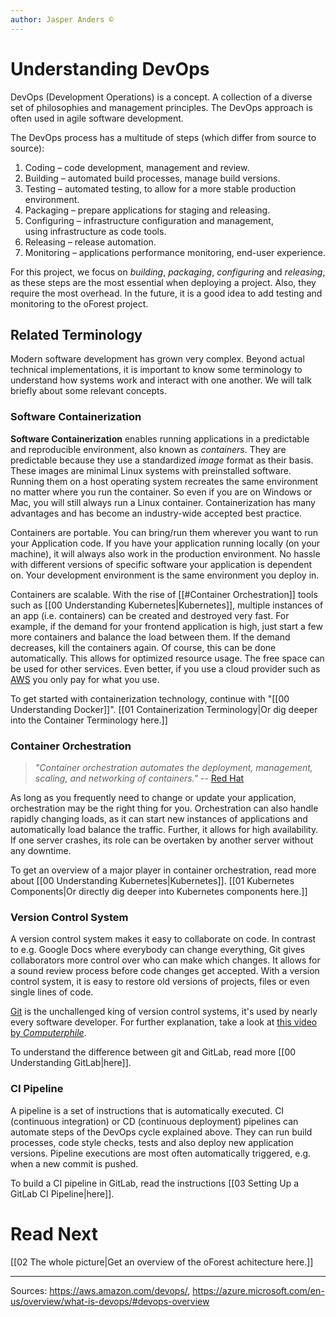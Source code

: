 ```yaml
---
author: Jasper Anders ©
---
```


# Understanding DevOps

DevOps (Development Operations) is a concept. A collection of a diverse set of philosophies and management principles. The DevOps approach is often used in agile software development.

The DevOps process has a multitude of steps (which differ from source to source):

1. Coding – code development, management and review.
2. Building – automated build processes, manage build versions.
3. Testing – automated testing, to allow for a more stable production environment.
4. Packaging – prepare applications for staging and releasing.
6. Configuring – infrastructure configuration and management, using infrastructure as code tools.
5. Releasing – release automation.
7. Monitoring – applications performance monitoring, end-user experience.

For this project, we focus on *building*, *packaging*, *configuring* and *releasing*, as these steps are the most essential when deploying a project. Also, they require the most overhead. In the future, it is a good idea to add testing and monitoring to the oForest project.  

## Related Terminology

Modern software development has grown very complex. Beyond actual technical implementations, it is important to know some terminology to understand how systems work and interact with one another. We will talk briefly about some relevant concepts. 

### Software Containerization

**Software Containerization** enables running applications in a predictable and reproducible environment, also known as _containers_. They are predictable because they use a standardized _image_ format as their basis. These images are minimal Linux systems with preinstalled software. Running them on a host operating system recreates the same environment no matter where you run the container. So even if you are on Windows or Mac, you will still always run a Linux container. Containerization has many advantages and has become an industry-wide accepted best practice.

Containers are portable. You can bring/run them wherever you want to run your Application code. If you have your application running locally (on your machine), it will always also work in the production environment. No hassle with different versions of specific software your application is dependent on. Your development environment is the same environment you deploy in.

Containers are scalable. With the rise of [[#Container Orchestration]] tools such as [[00 Understanding Kubernetes|Kubernetes]], multiple instances of an app (i.e. containers) can be created and destroyed very fast. For example, if the demand for your frontend application is high, just start a few more containers and balance the load between them. If the demand decreases, kill the containers again. Of course, this can be done automatically. This allows for optimized resource usage. The free space can be used for other services. Even better, if you use a cloud provider such as [AWS](https://en.wikipedia.org/wiki/Amazon_Web_Services) you only pay for what you use.

To get started with containerization technology, continue with "[[00 Understanding Docker]]". [[01 Containerization Terminology|Or dig deeper into the Container Terminology here.]]

### Container Orchestration

> _"Container orchestration automates the deployment, management, scaling, and networking of containers."_ -- [Red Hat](https://www.redhat.com/en/topics/containers/what-is-container-orchestration)

As long as you frequently need to change or update your application, orchestration may be the right thing for you. Orchestration can also handle rapidly changing loads, as it can start new instances of applications and automatically load balance the traffic. Further, it allows for high availability. If one server crashes, its role can be overtaken by another server without any downtime.

To get an overview of a major player in container orchestration, read more about [[00 Understanding Kubernetes|Kubernetes]]. [[01 Kubernetes Components|Or directly dig deeper into Kubernetes components here.]]

### Version Control System

A version control system makes it easy to collaborate on code. In contrast to e.g. Google Docs where everybody can change everything, Git gives collaborators more control over who can make which changes. It allows for a sound review process before code changes get accepted. With a version control system, it is easy to restore old versions of projects, files or even single lines of code.

[Git](https://git-scm.com/) is the unchallenged king of version control systems, it's used by nearly every software developer. For further explanation, take a look at [this video by _Computerphile_](https://www.youtube.com/watch?v=92sycL8ij-U).

To understand the difference between git and GitLab, read more [[00 Understanding GitLab|here]].

### CI Pipeline

A pipeline is a set of instructions that is automatically executed. CI (continuous integration) or CD (continuous deployment) pipelines can automate steps of the DevOps cycle explained above. They can run build processes, code style checks, tests and also deploy new application versions. Pipeline executions are most often automatically triggered, e.g. when a new commit is
pushed.

To build a CI pipeline in GitLab, read the instructions [[03 Setting Up a GitLab CI Pipeline|here]].

# Read Next

[[02 The whole picture|Get an overview of the oForest achitecture here.]]

---

Sources: https://aws.amazon.com/devops/,
https://azure.microsoft.com/en-us/overview/what-is-devops/#devops-overview
	